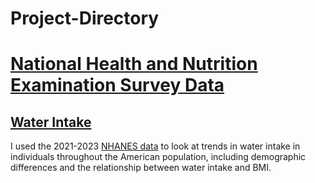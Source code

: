 # Project-Directory

# [National Health and Nutrition Examination Survey Data](https://github.com/atamalu123/NHANES)

## [Water Intake](https://github.com/atamalu123/NHANES/blob/main/water_intake.md)

I used the 2021-2023 [NHANES data](https://www.cdc.gov/nchs/nhanes/about/) to look at trends in water intake in individuals throughout the American population, including demographic differences and the relationship between water intake and BMI.


